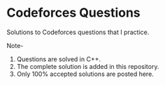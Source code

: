 # Codeforces Questions

Solutions to Codeforces questions that I practice.

Note- 
1. Questions are solved in C++.
2. The complete solution is added in this repository.
3. Only 100% accepted solutions are posted here.